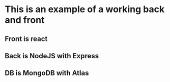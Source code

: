 # This is an example of a working back and front

## Front is react

## Back is NodeJS with Express
## DB is MongoDB with Atlas